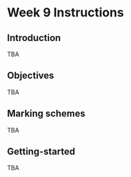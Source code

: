# Week 9 Instructions

## Introduction
TBA

## Objectives
TBA

## Marking schemes
TBA

## Getting-started
TBA
